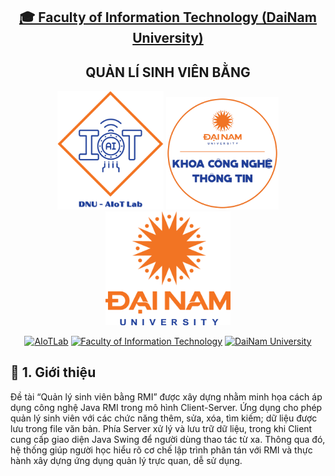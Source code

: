 <h2 align="center">
    <a href="https://dainam.edu.vn/vi/khoa-cong-nghe-thong-tin">
    🎓 Faculty of Information Technology (DaiNam University)
    </a>
</h2>
<h2 align="center">
   QUẢN LÍ SINH VIÊN BẰNG 
</h2>
<div align="center">
    <p align="center">
        <img src="docs/aiotlab_logo.png" alt="AIoTLab Logo" width="170"/>
        <img src="docs/fitdnu_logo.png" alt="AIoTLab Logo" width="180"/>
        <img src="docs/dnu_logo.png" alt="DaiNam University Logo" width="200"/>
    </p>

[![AIoTLab](https://img.shields.io/badge/AIoTLab-green?style=for-the-badge)](https://www.facebook.com/DNUAIoTLab)
[![Faculty of Information Technology](https://img.shields.io/badge/Faculty%20of%20Information%20Technology-blue?style=for-the-badge)](https://dainam.edu.vn/vi/khoa-cong-nghe-thong-tin)
[![DaiNam University](https://img.shields.io/badge/DaiNam%20University-orange?style=for-the-badge)](https://dainam.edu.vn)

</div>

## 📖 1. Giới thiệu
Đề tài “Quản lý sinh viên bằng RMI” được xây dựng nhằm minh họa cách áp dụng công nghệ Java RMI trong mô hình Client-Server. Ứng dụng cho phép quản lý sinh viên với các chức năng thêm, sửa, xóa, tìm kiếm; dữ liệu được lưu trong file văn bản. Phía Server xử lý và lưu trữ dữ liệu, trong khi Client cung cấp giao diện Java Swing để người dùng thao tác từ xa. Thông qua đó, hệ thống giúp người học hiểu rõ cơ chế lập trình phân tán với RMI và thực hành xây dựng ứng dụng quản lý trực quan, dễ sử dụng.
